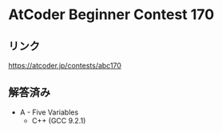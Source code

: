 # AtCoder Beginner Contest 170
## リンク
https://atcoder.jp/contests/abc170

## 解答済み
- A - Five Variables
	- C++ (GCC 9.2.1)